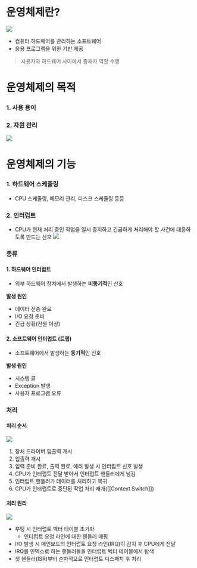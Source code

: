 # 운영체제란?
![](https://i.imgur.com/fWZMf0B.png)
- 컴퓨터 하드웨어를 관리하는 소프트웨어
- 응용 프로그램을 위한 기반 제공
> 사용자와 하드웨어 사이에서 중재자 역할 수행
# 운영체제의 목적
### 1. 사용 용이
### 2. 자원 관리
![](https://i.imgur.com/MYEMngU.png)
# 운영체제의 기능
### 1. 하드웨어 스케줄링
- CPU 스케줄링, 메모리 관리, 디스크 스케줄링 등등
### 2. 인터럽트
- CPU가 현재 처리 중인 작업을 일시 중지하고 긴급하게 처리해야 할 사건에 대응하도록 만드는 신호
![](https://i.imgur.com/9TPojys.png)
### 종류
#### 1. 하드웨어 인터럽트
- 외부 하드웨어 장치에서 발생하는 **비동기적**인 신호

**발생 원인**
- 데이터 전송 완료
- I/O 요청 준비
- 긴급 상황(전원 이상)
#### 2. 소프트웨어 인터럽트 (트랩)
- 소프트웨어에서 발생하는 **동기적**인 신호

**발생 원인**
- 시스템 콜
- Exception 발생
- 사용자 프로그램 오류

### 처리
#### 처리 순서
![](https://i.imgur.com/46OA1le.png)
1) 장치 드라이버 입출력 개시
2) 입출력 개시
3) 입력 준비 완료, 출력 완료, 에러 발생 시 인터럽트 신호 발생
4) CPU가 인터럽트 전달 받아서 인터럽트 핸들러에게 넘김
5) 인터럽트 핸들러가 데이터를 처리하고 복귀
6) CPU가 인터럽트로 중단된 작업 처리 재개([[Context Switch]])

#### 처리 원리
![](https://i.imgur.com/44I5FIW.png)

- 부팅 시 인터럽트 벡터 테이블 초기화
	- 인터럽트 요청 라인에 대한 핸들러 매핑
- I/O 발생 시 메인보드의 인터럽트 요청 라인(IRQ)이 감지 후 CPU에게 전달
- IRQ를 인덱스로 하는 핸들러들을 인터럽트 벡터 테이블에서 탐색
- 첫 핸들러(ISR)부터 순차적으로 인터럽트 디스패치 후 처리